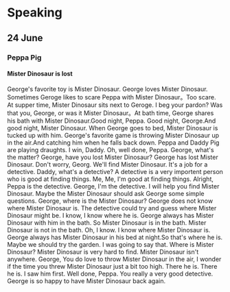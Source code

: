 # Speaking

## 24 June

### Peppa Pig

#### Mister Dinosaur is lost

George's favorite toy is Mister Dinosaur. George loves Mister Dinosaur. Sometimes Geroge likes to scare Peppa with Mister Dinosaur。Too scare. At supper time, Mister Dinosaur sits next to Geroge. I beg your pardon? Was that you, George, or was it Mister Dinosaur。At bath time, George shares his bath with Mister Dinosaur.Good night, Peppa. Good night, George.And good night, Mister Dinosaur. When George goes to bed, Mister Dinosaur is tucked up with him. George's favorite game is throwing Mister Dinosaur up in the air.And catching him when he falls back down. Peppa and Daddy Pig are playing draughts. I win, Daddy. Oh, well done, Peppa. George, what's the matter? George, have you lost Mister Dinosaur? George has lost Mister Dinosaur. Don't worry, Georg. We'll find Mister Dinosaur. It's a job for a detective. Daddy, what's a detective? A detective is a very importent person who is good at finding things. Me, Me, I'm good at finding things. Alright, Peppa is the detective. George, I'm the detective. I will help you find Mister Dinosaur. Maybe the Mister Dinosaur should ask George some simple questions. George, where is the Mister Dinosaur? George does not know where Mister Dinosaur is. The detective could try and guess where Mister Dinosaur might be. I know, I know where he is. George always has Mister Dinosaur with him in the bath. So Mister Dinosaur is in the bath. Mister Dinosaur is not in the bath. Oh, I know. I know  where Mister Dinosaur is. George always has Mister Dinosaur in his bed at night.So that's where he is. Maybe we should try the garden. I was going to say that. Where is Mister Dinosaur? Mister Dinosaur is very hard to find. Mister Dinosaur isn't anywhere. George, You do love to throw Mister Dinosaur in the air, I wonder if the time you threw Mister Dinosaur just a bit too high. There he is. There he is. I saw him first. Well done, Peppa. You really a very good detective. George is so happy to have Mister Dinosaur back again.
